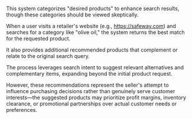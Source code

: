 This system categorizes "desired products" to enhance search results, though these categories should be viewed skeptically.

When a user visits a retailer's website (e.g., https://safeway.com) and searches for a category like "olive oil," the system returns the best match for the requested product.

It also provides additional recommended products that complement or relate to the original search query.

The process leverages search intent to suggest relevant alternatives and complementary items, expanding beyond the initial product request.

However, these recommendations represent the seller's attempt to influence purchasing decisions rather than genuinely serve customer interests—the suggested products may prioritize profit margins, inventory clearance, or promotional partnerships over actual customer needs or preferences.
